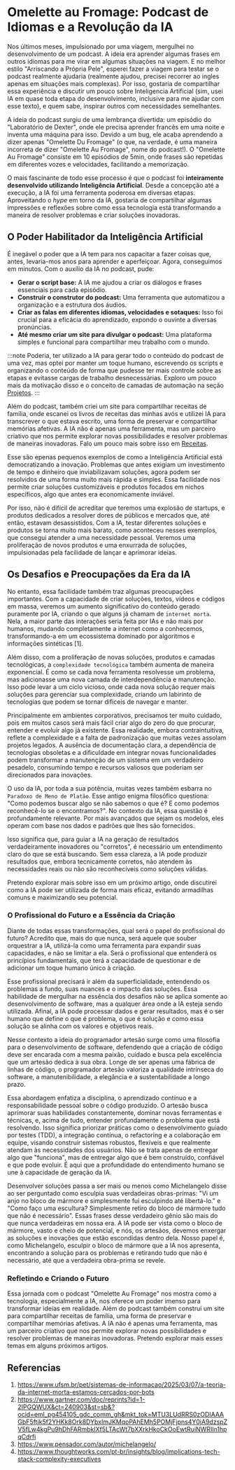 # Omelette au Fromage: Podcast de Idiomas e a Revolução da IA

Nos últimos meses, impulsionado por uma viagem, mergulhei no desenvolvimento de um podcast. A ideia era aprender algumas frases em outros idiomas para me virar em algumas situações na viagem. E no melhor estilo "Arriscando a Própria Pele", esperei fazer a viagem para testar se o podcast realmente ajudaria (realmente ajudou, precisei recorrer ao ingles apenas em situações mais complexas). Por isso, gostaria de compartilhar essa experiência e discutir um pouco sobre Inteligencia Artificial (sim, usei IA em quase toda etapa do desenvolvimento, inclusive para me ajudar com esse texto), e quem sabe, inspirar outros com necessidades semelhantes.

A ideia do podcast surgiu de uma lembrança divertida: um episódio do "Laboratório de Dexter", onde ele precisa aprender francês em uma noite e inventa uma máquina para isso. Devido a um bug, ele acaba aprendendo a dizer apenas "Omelette Du Fromage" (o que, na verdade, é uma maneira incorreta de dizer "Omelette Au Fromage", nome do podcast!). O "Omelette Au Fromage" consiste em 10 episódios de 5min, onde frases são repetidas em diferentes vozes e velocidades, facilitando a memorização.

O mais fascinante de todo esse processo é que o podcast foi **inteiramente desenvolvido utilizando Inteligência Artificial**. Desde a concepção até a execução, a IA foi uma ferramenta poderosa em diversas etapas. Aproveitando o *hype* em torno da IA, gostaria de compartilhar algumas impressões e reflexões sobre como essa tecnologia está transformando a maneira de resolver problemas e criar soluções inovadoras.

## O Poder Habilitador da Inteligência Artificial

É inegável o poder que a IA tem para nos capacitar a fazer coisas que, antes, levaria-mos anos para aprender e aperfeiçoar. Agora, conseguimos em minutos. Com o auxílio da IA no podcast, pude:

* **Gerar o script base:** A IA me ajudou a criar os diálogos e frases essenciais para cada episódio.
* **Construir o construtor do podcast:** Uma ferramenta que automatizou a organização e a estrutura dos áudios.
* **Criar as falas em diferentes idiomas, velocidades e sotaques:** Isso foi crucial para a eficácia do aprendizado, expondo o ouvinte a diversas pronúncias.
* **Até mesmo criar um site para divulgar o podcast:** Uma plataforma simples e funcional para compartilhar meu trabalho com o mundo.

:::note
Poderia, ter utilizado a IA para gerar todo o conteúdo do podcast de uma vez, mas optei por manter um toque humano, escrevendo os scripts e organizando o conteúdo de forma que pudesse ter mais controle sobre as etapas e evitasse cargas de trabalho desnecessárias. Exploro um pouco mais da motivação disso e o conceito de camadas de automação na seção [Projetos](/blog/projects/omelette-au-fromage/).
:::

Além do podcast, também criei um site para compartilhar receitas de família, onde escanei os livros de receitas das minhas avós e utilizei IA para transcrever o que estava escrito,  uma forma de preservar e compartilhar memórias afetivas. A IA não é apenas uma ferramenta, mas um parceiro criativo que nos permite explorar novas possibilidades e resolver problemas de maneiras inovadoras. Falo um pouco mais sobre isso em [Receitas](/blog/projects/receitas/).

Esse são epenas pequenos exemplos de como a Inteligência Artificial está democratizando a inovação. Problemas que antes exigiam um investimento de tempo e dinheiro que inviabilizavam soluções, agora podem ser resolvidos de uma forma muito mais rápida e simples. Essa facilidade nos permite criar soluções customizáveis e produtos focados em nichos específicos, algo que antes era economicamente inviável.

Por isso, não é difícil de acreditar que teremos uma explosão de startups, e produtos dedicados a resolver dores de públicos e mercados que, até então, estavam desassistidos. Com a IA, testar diferentes soluções e produtos se torna muito mais barato, como aconteceu nesses exemplos, que  consegui atender a uma necessidade pessoal. Veremos uma proliferação de novos produtos e uma enxurrada de soluções, impulsionadas pela facilidade de lançar e aprimorar ideias.

## Os Desafios e Preocupações da Era da IA

No entanto, essa facilidade também traz algumas preocupações importantes. Com a capacidade de criar soluções, textos, vídeos e códigos em massa, veremos um aumento significativo do conteúdo gerado puramente por IA, criando o que alguns já chamam de `internet morta`. Nela, a maior parte das interações seria feita por IAs e não mais por humanos, mudando completamente a internet como a conhecemos, transformando-a em um ecossistema dominado por algoritmos e informações sintéticas [1].

Além disso, com a proliferação de novas soluções, produtos e camadas tecnológicas, a `complexidade tecnológica` também aumenta de maneira exponencial. É como se cada nova ferramenta resolvesse um problema, mas adicionasse uma nova camada de interdependência e manutenção. Isso pode levar a um ciclo vicioso, onde cada nova solução requer mais soluções para gerenciar sua complexidade, criando um labirinto de tecnologias que podem se tornar difíceis de navegar e manter.

Principalmente em ambientes corporativos, precisamos ter muito cuidado, pois em muitos casos será mais fácil criar algo do zero do que procurar, entender e evoluir algo já existente. Essa realidade, embora contraintuitiva, reflete a complexidade e a falta de padronização que muitas vezes assolam projetos legados. A ausência de documentação clara, a dependência de tecnologias obsoletas e a dificuldade em integrar novas funcionalidades podem transformar a manutenção de um sistema em um verdadeiro pesadelo, consumindo tempo e recursos valiosos que poderiam ser direcionados para inovações.

O uso da IA, por toda a sua potência, muitas vezes também esbarra no `Paradoxo de Meno de Platão`. Esse antigo enigma filosófico questiona: "Como podemos buscar algo se não sabemos o que é? E como podemos reconhecê-lo se o encontramos?". No contexto da IA, essa questão é profundamente relevante. Por mais avançados que sejam os modelos, eles operam com base nos dados e padrões que lhes são fornecidos.

Isso significa que, para guiar a IA na geração de resultados verdadeiramente inovadores ou "corretos", é necessário um entendimento claro do que se está buscando. Sem essa clareza, a IA pode produzir resultados que, embora tecnicamente corretos, não atendem às necessidades reais ou não são reconhecíveis como soluções válidas.

Pretendo explorar mais sobre isso em um próximo artigo, onde discutirei como a IA pode ser utilizada de forma mais eficaz, evitando armadilhas comuns e maximizando seu potencial.

### O Profissional do Futuro e a Essência da Criação

Diante de todas essas transformações, qual será o papel do profissional do futuro? Acredito que, mais do que nunca, será aquele que souber orquestrar a IA, utilizá-la como uma ferramenta para expandir suas capacidades, e não se limitar a ela. Será o profissional que entenderá os princípios fundamentais, que terá a capacidade de questionar e de adicionar um toque humano único à criação.

Esse profissional precisará ir além da superficialidade, entendendo os problemas a fundo, suas nuances e o impacto das soluções. Essa habilidade de mergulhar na essência dos desafios não se aplica somente ao desenvolvimento de software, mas a qualquer área onde a IA esteja sendo utilizada. Afinal, a IA pode processar dados e gerar resultados, mas é o ser humano que define o que é problema, o que é solução e como essa solução se alinha com os valores e objetivos reais.

Nesse contexto a ideia do programador artesão surge como uma filosofia para o desenvolvimento de software, defendendo que a criação de código deve ser encarada com a mesma paixão, cuidado e busca pela excelência que um artesão dedica à sua obra. Longe de ser apenas uma fábrica de linhas de código, o programador artesão valoriza a qualidade intrínseca do software, a manutenibilidade, a elegância e a sustentabilidade a longo prazo.

Essa abordagem enfatiza a disciplina, o aprendizado contínuo e a responsabilidade pessoal sobre o código produzido. O artesão busca aprimorar suas habilidades constantemente, dominar novas ferramentas e técnicas, e, acima de tudo, entender profundamente o problema que está resolvendo. Isso significa priorizar práticas como o desenvolvimento guiado por testes (TDD), a integração contínua, o refactoring e a colaboração em equipe, visando construir sistemas robustos, flexíveis e que realmente atendam às necessidades dos usuários. Não se trata apenas de entregar algo que "funciona", mas de entregar algo que é bem construído, confiável e que pode evoluir. É aqui que a profundidade do entendimento humano se une à capacidade de geração da IA.

Desenvolver soluções passa a ser mais ou menos como Michelangelo disse ao ser perguntado como esculpia suas verdadeiras obras-primas: "Vi um anjo no bloco de mármore e simplesmente fui esculpindo até libertá-lo." e "Como faço uma escultura? Simplesmente retiro do bloco de mármore tudo que não é necessário". Essas frases desse verdadeiro gênio são mais do que nunca verdadeiras em nossa era. A IA pode ser vista como o bloco de mármore, vasto e cheio de potencial, e nós, os artesãos, devemos enxergar as soluções e inovações que estão escondidas dentro dela. Nosso papel é, como Michelangelo, esculpir o bloco de mármore que a IA nos apresenta, encontrando a solução para os problemas e retirando tudo que não é necessário, até que a verdadeira obra-prima se revele.

### Refletindo e Criando o Futuro

Essa jornada com o podcast "Omelette Au Fromage" nos mostra como a tecnologia, especialmente a IA, nos oferece um poder imenso para transformar ideias em realidade. Além do podcast também construí um site para compartilhar receitas de família, uma forma de preservar e compartilhar memórias afetivas. A IA não é apenas uma ferramenta, mas um parceiro criativo que nos permite explorar novas possibilidades e resolver problemas de maneiras inovadoras. Pretendo explorar mais esses temas em alguns próximos artigos.


## Referencias

1. https://www.ufsm.br/pet/sistemas-de-informacao/2025/03/07/a-teoria-da-internet-morta-estamos-cercados-por-bots
2. https://www.gartner.com/doc/reprints?id=1-2IPGQWUX&ct=240903&st=sb&?ocid=eml_pg454105_gdc_comm_gh&mkt_tok=MTU3LUdRRS0zODIAAAGbF5ftjk5f2YHKk8Ork8DYbxImJKMqoPAhEMh5POMjFjpns4Y0jA9dzspZV5fLw4kgPu9hDhFARmbkIXf5LTAcWt7bXXrkHkoCkOoEwtRuiNWRIIn1hpqCdrfi
3. https://www.pensador.com/autor/michelangelo/
4. https://www.thoughtworks.com/pt-br/insights/blog/implications-tech-stack-complexity-executives